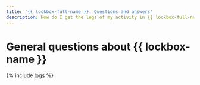 ```yaml
---
title: '{{ lockbox-full-name }}. Questions and answers'
description: How do I get the logs of my activity in {{ lockbox-full-name }}? Find the answer to this and other questions in this article.
---
```


# General questions about {{ lockbox-name }}

{% include [logs](../../_qa/logs.md) %}
